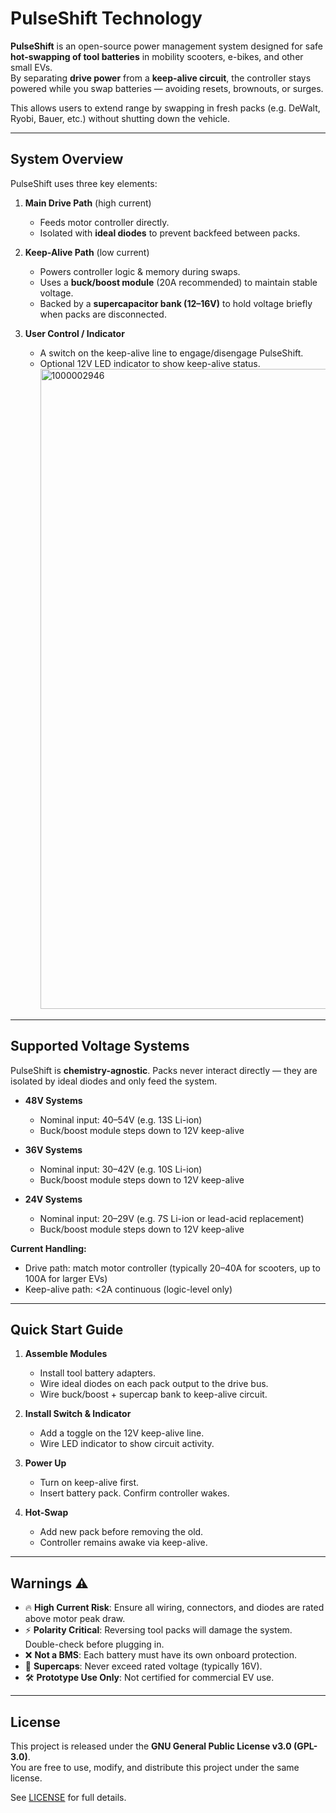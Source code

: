 # PulseShift Technology

**PulseShift** is an open-source power management system designed for safe **hot-swapping of tool batteries** in mobility scooters, e-bikes, and other small EVs.  
By separating **drive power** from a **keep-alive circuit**, the controller stays powered while you swap batteries — avoiding resets, brownouts, or surges.  

This allows users to extend range by swapping in fresh packs (e.g. DeWalt, Ryobi, Bauer, etc.) without shutting down the vehicle.

---

## System Overview

PulseShift uses three key elements:

1. **Main Drive Path** (high current)  
   - Feeds motor controller directly.  
   - Isolated with **ideal diodes** to prevent backfeed between packs.  

2. **Keep-Alive Path** (low current)  
   - Powers controller logic & memory during swaps.  
   - Uses a **buck/boost module** (20A recommended) to maintain stable voltage.  
   - Backed by a **supercapacitor bank (12–16V)** to hold voltage briefly when packs are disconnected.  

3. **User Control / Indicator**  
   - A switch on the keep-alive line to engage/disengage PulseShift.  
   - Optional 12V LED indicator to show keep-alive status.  <img width="1024" height="1024" alt="1000002946" src="https://github.com/user-attachments/assets/cd4c63ce-c6f2-42ae-87ac-915fd17b9ac7" />



---

## Supported Voltage Systems

PulseShift is **chemistry-agnostic**. Packs never interact directly — they are isolated by ideal diodes and only feed the system.  

- **48V Systems**  
  - Nominal input: 40–54V (e.g. 13S Li-ion)  
  - Buck/boost module steps down to 12V keep-alive  

- **36V Systems**  
  - Nominal input: 30–42V (e.g. 10S Li-ion)  
  - Buck/boost module steps down to 12V keep-alive  

- **24V Systems**  
  - Nominal input: 20–29V (e.g. 7S Li-ion or lead-acid replacement)  
  - Buck/boost module steps down to 12V keep-alive  

**Current Handling:**  
- Drive path: match motor controller (typically 20–40A for scooters, up to 100A for larger EVs)  
- Keep-alive path: <2A continuous (logic-level only)  

---

## Quick Start Guide

1. **Assemble Modules**
   - Install tool battery adapters.  
   - Wire ideal diodes on each pack output to the drive bus.  
   - Wire buck/boost + supercap bank to keep-alive circuit.  

2. **Install Switch & Indicator**
   - Add a toggle on the 12V keep-alive line.  
   - Wire LED indicator to show circuit activity.  

3. **Power Up**
   - Turn on keep-alive first.  
   - Insert battery pack. Confirm controller wakes.  

4. **Hot-Swap**
   - Add new pack before removing the old.  
   - Controller remains awake via keep-alive.  

---

## Warnings ⚠️

- 🔥 **High Current Risk**: Ensure all wiring, connectors, and diodes are rated above motor peak draw.  
- ⚡ **Polarity Critical**: Reversing tool packs will damage the system. Double-check before plugging in.  
- ❌ **Not a BMS**: Each battery must have its own onboard protection.  
- 🔋 **Supercaps**: Never exceed rated voltage (typically 16V).  
- 🛠️ **Prototype Use Only**: Not certified for commercial EV use.  

---

## License

This project is released under the **GNU General Public License v3.0 (GPL-3.0)**.  
You are free to use, modify, and distribute this project under the same license.  

See [LICENSE](LICENSE) for full details.
